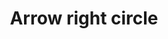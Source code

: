 ---
title: Arrow right circle
tags:
icon: arrow-right-circle
svg: '<svg xmlns="http://www.w3.org/2000/svg" width="24" height="24" fill="none" viewBox="0 0 24 24" stroke-width="1.5" stroke-linecap="round" stroke-linejoin="round" stroke="currentColor"><circle cx="12" cy="12" r="9"/><path d="M7.5 12h9M13 8.5l3.5 3.5-3.5 3.5"/></svg>'
---